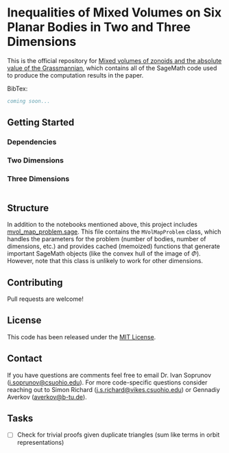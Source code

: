 # Inequalities of Mixed Volumes on Six Planar Bodies in Two and Three Dimensions

This is the official repository for [Mixed volumes of zonoids and the absolute value of the Grassmannian](https://arxiv.org/abs/2404.02842), which contains all of the SageMath code used to produce the computation results in the paper.

BibTex:
```bib
coming soon...
```

## Getting Started

### Dependencies


### Two Dimensions


### Three Dimensions
```python

```


## Structure

In addition to the notebooks mentioned above, this project includes [mvol_map_problem.sage](./6_zonoids_dim_2/mvol_map_problem.sage). This file contains the `MVolMapProblem` class, which handles the parameters for the problem (number of bodies, number of dimensions, etc.) and provides cached (memoized) functions that generate important SageMath objects (like the convex hull of the image of $\Phi$). However, note that this class is unlikely to work for other dimensions.


## Contributing
Pull requests are welcome!

## License
This code has been released under the [MIT License](./LICENSE).

## Contact
If you have questions are comments feel free to email Dr. Ivan Soprunov (i.soprunov@csuohio.edu). For more code-specific questions consider reaching out to Simon Richard (j.s.richard@vikes.csuohio.edu) or Gennadiy Averkov (averkov@b-tu.de).


## Tasks
- [ ] Check for trivial proofs given duplicate triangles (sum like terms in orbit representations)